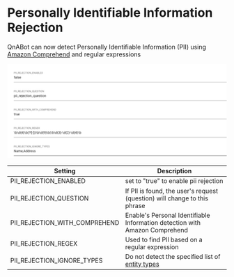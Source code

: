 # Personally Identifiable Information Rejection

QnABot can now detect Personally Identifiable Information (PII) using [Amazon Comprehend](https://docs.aws.amazon.com/comprehend/latest/dg/how-pii.html) and regular expressions


![](./settings.png)


Setting | Description |
---------|----------|
 PII_REJECTION_ENABLED | set to "true" to enable pii rejection |
 PII_REJECTION_QUESTION | If PII is found, the user's request (question) will change to this phrase|
 PII_REJECTION_WITH_COMPREHEND | Enable's Personal Identifiable Information detection with Amazon Comprehend |
 PII_REJECTION_REGEX | Used to find PII based on a regular expression |
 PII_REJECTION_IGNORE_TYPES | Do not detect the specified list of [entity types](https://aws.amazon.com/blogs/machine-learning/detecting-and-redacting-pii-using-amazon-comprehend/) |

